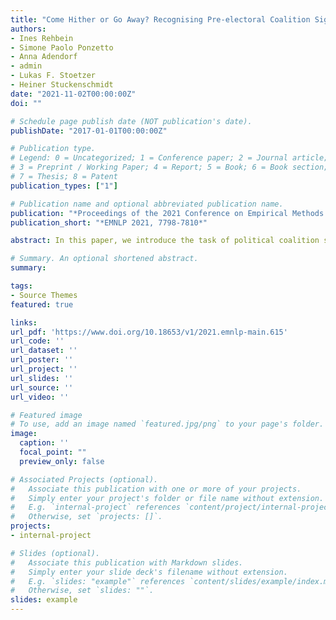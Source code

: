 ```yaml
---
title: "Come Hither or Go Away? Recognising Pre-electoral Coalition Signals in the News"
authors:
- Ines Rehbein
- Simone Paolo Ponzetto
- Anna Adendorf
- admin
- Lukas F. Stoetzer
- Heiner Stuckenschmidt
date: "2021-11-02T00:00:00Z"
doi: ""

# Schedule page publish date (NOT publication's date).
publishDate: "2017-01-01T00:00:00Z"

# Publication type.
# Legend: 0 = Uncategorized; 1 = Conference paper; 2 = Journal article;
# 3 = Preprint / Working Paper; 4 = Report; 5 = Book; 6 = Book section;
# 7 = Thesis; 8 = Patent
publication_types: ["1"]

# Publication name and optional abbreviated publication name.
publication: "*Proceedings of the 2021 Conference on Empirical Methods in Natural Language Processing, 7798-7810*"
publication_short: "*EMNLP 2021, 7798-7810*"

abstract: In this paper, we introduce the task of political coalition signal prediction from text, that is, the task of recognizing from the news coverage leading up to an election the (un)willingness of political parties to form a government coalition.

# Summary. An optional shortened abstract.  
summary: 

tags:
- Source Themes
featured: true

links:
url_pdf: 'https://www.doi.org/10.18653/v1/2021.emnlp-main.615'
url_code: ''
url_dataset: ''
url_poster: ''
url_project: ''
url_slides: ''
url_source: ''
url_video: ''

# Featured image
# To use, add an image named `featured.jpg/png` to your page's folder. 
image:
  caption: ''
  focal_point: ""
  preview_only: false

# Associated Projects (optional).
#   Associate this publication with one or more of your projects.
#   Simply enter your project's folder or file name without extension.
#   E.g. `internal-project` references `content/project/internal-project/index.md`.
#   Otherwise, set `projects: []`.
projects:
- internal-project

# Slides (optional).
#   Associate this publication with Markdown slides.
#   Simply enter your slide deck's filename without extension.
#   E.g. `slides: "example"` references `content/slides/example/index.md`.
#   Otherwise, set `slides: ""`.
slides: example
---
```


